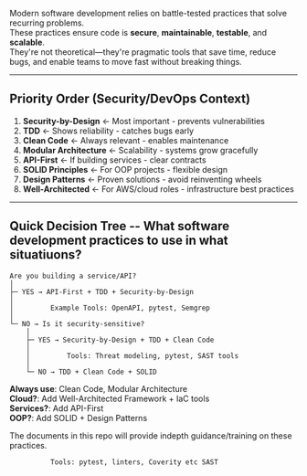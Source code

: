 Modern software development relies on battle-tested practices that solve recurring problems.   
These practices ensure code is **secure**, **maintainable**, **testable**, and **scalable**.    
They're not theoretical—they're pragmatic tools that save time, reduce bugs, and enable teams to move fast without breaking things.  

---

## Priority Order (Security/DevOps Context)

1. **Security-by-Design** ← Most important - prevents vulnerabilities
2. **TDD** ← Shows reliability - catches bugs early
3. **Clean Code** ← Always relevant - enables maintenance
4. **Modular Architecture** ← Scalability - systems grow gracefully
5. **API-First** ← If building services - clear contracts
6. **SOLID Principles** ← For OOP projects - flexible design
7. **Design Patterns** ← Proven solutions - avoid reinventing wheels
8. **Well-Architected** ← For AWS/cloud roles - infrastructure best practices

---

## Quick Decision Tree -- What software development practices to use in what situatiuons?

```
Are you building a service/API?
│
├─ YES → API-First + TDD + Security-by-Design
│
│         Example Tools: OpenAPI, pytest, Semgrep
│
└─ NO → Is it security-sensitive?
    │ 
    ├─ YES → Security-by-Design + TDD + Clean Code
    │
    │         Tools: Threat modeling, pytest, SAST tools
    │
    └─ NO → TDD + Clean Code + SOLID
```

**Always use**:    Clean Code, Modular Architecture  
**Cloud?**:        Add Well-Architected Framework + IaC tools  
**Services?**:     Add API-First    
**OOP?**:          Add SOLID + Design Patterns  

The documents in this repo will provide indepth guidance/training on these practices.
             
              Tools: pytest, linters, Coverity etc SAST
    
```
